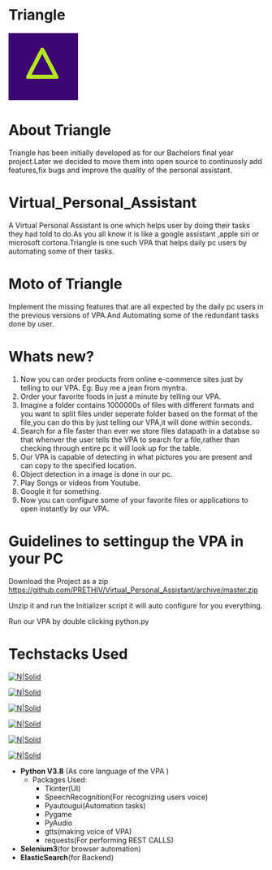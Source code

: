 # Triangle

[![N|Solid](https://github.com/PRETHIV/Virtual_Personal_Assistant/blob/master/assets/voice.png?raw=true)]()

# About Triangle
Triangle has been initially developed as for our Bachelors final year project.Later we decided to move them into open source to continuosly add features,fix bugs and improve the
quality of the personal assistant.

# Virtual_Personal_Assistant
A Virtual Personal Assistant is one which helps user by doing their tasks they had told to do.As you all know it is like a google assistant ,apple siri or microsoft cortona.Triangle is one such 
VPA that helps daily pc users by automating some of their tasks.

# Moto of Triangle
Implement the missing features that are all expected by the daily pc users in the previous 
versions of VPA.And Automating some of the redundant tasks done by user.

# Whats new?
1. Now you can order products from online e-commerce sites just by telling to our VPA.
Eg: Buy me a jean from myntra.
1. Order your favorite foods in just a minute by telling our VPA.
1. Imagine a folder contains 1000000s of files with different formats and you want to split files under seperate folder based on the format of the file,you can do this by just telling our VPA,it will done within seconds.
1. Search for a file faster than ever we store files datapath in a databse so that whenver the user tells the VPA to search for a file,rather than checking through entire pc it will look up for the table.
1. Our VPA is capable of detecting in what pictures you are present and can copy to the specified location.
1. Object detection in a image is done in our pc.
1. Play Songs or videos from Youtube.
1. Google it for something.
1. Now you can configure some of your favorite files or applications to open
instantly by our VPA.

# Guidelines to settingup the VPA in your PC

Download the Project as a zip https://github.com/PRETHIV/Virtual_Personal_Assistant/archive/master.zip

Unzip it and run the Initializer script it will auto configure for you everything.

Run our VPA by double clicking python.py

# Techstacks Used

[![N|Solid](https://miro.medium.com/max/1400/1*zvPL19PUTMslrhXPODj_Og.png)]()

[![N|Solid](https://encrypted-tbn0.gstatic.com/images?q=tbn:ANd9GcRe-e1IEgdvpi6PxzXFJ9cnxjloH91s55ZZxVybAro4sTuuDIWsbw&s)]()

[![N|Solid](https://encrypted-tbn0.gstatic.com/images?q=tbn%3AANd9GcR0eNWMLXyG9ux-rI_HcremfDbtypGpDcEpR4sYaAcDz7UlTQqB&usqp=CAU)]()

[![N|Solid](https://encrypted-tbn0.gstatic.com/images?q=tbn%3AANd9GcTEs5M4TkSEKqMFHZG6ubQmNafzzhgUEORzRXPRnKT85b_8Rr5T&usqp=CAU)]()

[![N|Solid](https://encrypted-tbn0.gstatic.com/images?q=tbn%3AANd9GcRNG2OBTdSzzEMUwCvMhijHdE000cB91EXt12Vgk3ybO4HCFxE8&usqp=CAU)]()

[![N|Solid](https://d1lr9ugy3ubsqe.cloudfront.net/assets/bonsai-logo/wordmark-e1cd9e1280f937dca9595a6710c330ae6a9db985a3720f647ef8caa998c7348c.svg)]()

* __Python V3.8__ (As core language of the VPA )
    * Packages Used:
        * Tkinter(UI)
        * SpeechRecognition(For recognizing users voice)
        * Pyautougui(Automation tasks)
        * Pygame
        * PyAudio
        * gtts(making voice of VPA)
        * requests(For performing REST CALLS)
* __Selenium3__(for browser automation)
* __ElasticSearch__(for Backend)

